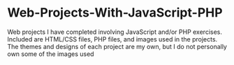 # Web-Projects-With-JavaScript-PHP
Web projects I have completed involving JavaScript and/or PHP exercises. Included are HTML/CSS files, PHP files, and images used in the projects. The themes and designs of each project are my own, but I do not personally own some of the images used
